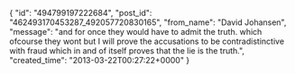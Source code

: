  {
   "id": "494799197222684",
   "post_id": "462493170453287_492057720830165",
   "from_name": "David Johansen",
   "message": "and for once they would have to admit the truth. which ofcourse they wont but I will prove the accusations to be contradistinctive with fraud which in and of itself proves that the lie is the truth.",
   "created_time": "2013-03-22T00:27:22+0000"
 }
